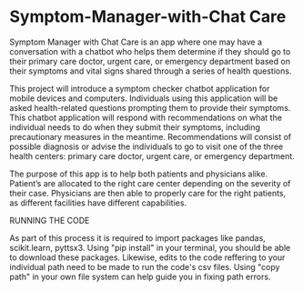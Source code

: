 # Symptom-Manager-with-Chat Care

Symptom Manager with Chat Care is an app where one may have a conversation with a chatbot who helps them determine if they should go to their primary care doctor, urgent care, or emergency department based on their symptoms and vital signs shared through a series of health questions.

This project will introduce a symptom checker chatbot application for mobile devices and computers. Individuals using this application will be asked health-related questions prompting them to provide their symptoms. This chatbot application will respond with recommendations on what the individual needs to do when they submit their symptoms, including precautionary measures in the meantime. Recommendations will consist of possible diagnosis or advise the individuals to go to visit one of the three health centers: primary care doctor, urgent care, or emergency department.

The purpose of this app is to help both patients and physicians alike. Patient’s are allocated to the right care center depending on the severity of their case. Physicians are then able to properly care for the right patients, as different facilities have different capabilities.

RUNNING THE CODE

As part of this process it is required to import packages like pandas, scikit.learn, pyttsx3. Using "pip install" in your terminal, you should be able to download these packages. Likewise, edits to the code reffering to your individual path need to be made to run the code's csv files. Using "copy path" in your own file system can help guide you in fixing path errors.



